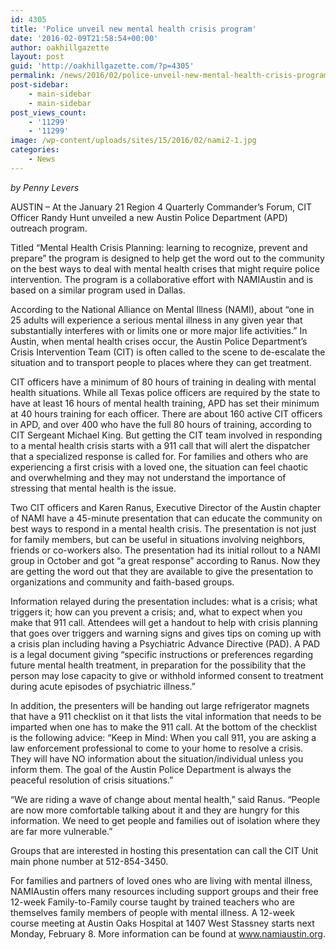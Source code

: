 ```yaml
---
id: 4305
title: 'Police unveil new mental health crisis program'
date: '2016-02-09T21:58:54+00:00'
author: oakhillgazette
layout: post
guid: 'http://oakhillgazette.com/?p=4305'
permalink: /news/2016/02/police-unveil-new-mental-health-crisis-program/
post-sidebar:
    - main-sidebar
    - main-sidebar
post_views_count:
    - '11299'
    - '11299'
image: /wp-content/uploads/sites/15/2016/02/nami2-1.jpg
categories:
    - News
---
```


*by Penny Levers*

AUSTIN – At the January 21 Region 4 Quarterly Commander’s Forum, CIT Officer Randy Hunt unveiled a new Austin Police Department (APD) outreach program.

Titled “Mental Health Crisis Planning: learning to recognize, prevent and prepare” the program is designed to help get the word out to the community on the best ways to deal with mental health crises that might require police intervention. The program is a collaborative effort with NAMIAustin and is based on a similar program used in Dallas.

According to the National Alliance on Mental Illness (NAMI), about “one in 25 adults will experience a serious mental illness in any given year that substantially interferes with or limits one or more major life activities.” In Austin, when mental health crises occur, the Austin Police Department’s Crisis Intervention Team (CIT) is often called to the scene to de-escalate the situation and to transport people to places where they can get treatment.

CIT officers have a minimum of 80 hours of training in dealing with mental health situations. While all Texas police officers are required by the state to have at least 16 hours of mental health training, APD has set their minimum at 40 hours training for each officer. There are about 160 active CIT officers in APD, and over 400 who have the full 80 hours of training, according to CIT Sergeant Michael King. But getting the CIT team involved in responding to a mental health crisis starts with a 911 call that will alert the dispatcher that a specialized response is called for. For families and others who are experiencing a first crisis with a loved one, the situation can feel chaotic and overwhelming and they may not understand the importance of stressing that mental health is the issue.

Two CIT officers and Karen Ranus, Executive Director of the Austin chapter of NAMI have a 45-minute presentation that can educate the community on best ways to respond in a mental health crisis. The presentation is not just for family members, but can be useful in situations involving neighbors, friends or co-workers also. The presentation had its initial rollout to a NAMI group in October and got “a great response” according to Ranus. Now they are getting the word out that they are available to give the presentation to organizations and community and faith-based groups.

Information relayed during the presentation includes: what is a crisis; what triggers it; how can you prevent a crisis; and, what to expect when you make that 911 call. Attendees will get a handout to help with crisis planning that goes over triggers and warning signs and gives tips on coming up with a crisis plan including having a Psychiatric Advance Directive (PAD). A PAD is a legal document giving “specific instructions or preferences regarding future mental health treatment, in preparation for the possibility that the person may lose capacity to give or withhold informed consent to treatment during acute episodes of psychiatric illness.”

In addition, the presenters will be handing out large refrigerator magnets that have a 911 checklist on it that lists the vital information that needs to be imparted when one has to make the 911 call. At the bottom of the checklist is the following advice: “Keep in Mind: When you call 911, you are asking a law enforcement professional to come to your home to resolve a crisis. They will have NO information about the situation/individual unless you inform them. The goal of the Austin Police Department is always the peaceful resolution of crisis situations.”

“We are riding a wave of change about mental health,” said Ranus. “People are now more comfortable talking about it and they are hungry for this information. We need to get people and families out of isolation where they are far more vulnerable.”

Groups that are interested in hosting this presentation can call the CIT Unit main phone number at 512-854-3450.

For families and partners of loved ones who are living with mental illness, NAMIAustin offers many resources including support groups and their free 12-week Family-to-Family course taught by trained teachers who are themselves family members of people with mental illness. A 12-week course meeting at Austin Oaks Hospital at 1407 West Stassney starts next Monday, February 8. More information can be found at www.namiaustin.org.